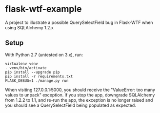 # flask-wtf-example

A project to illustrate a possible QuerySelectField bug in Flask-WTF when using SQLAlchemy 1.2.x


## Setup

With Python 2.7 (untested on 3.x), run:

```
virtualenv venv
. venv/bin/activate
pip install --upgrade pip
pip install -r requirements.txt
FLASK_DEBUG=1 ./manage.py run
```

When visiting 127.0.0.1:5000, you should receive the "ValueError: too many values to unpack" exception. If you stop the app, downgrade SQLAlchemy from 1.2.2 to 1.1, and re-run the app, the exception is no longer raised and you should see a QuerySelectField being populated as expected.
